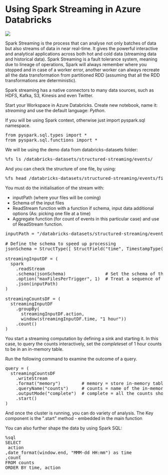 
<!-- README.md was wriiten in beautiful MacDown  -->
# Using Spark Streaming in Azure Databricks



<!-- badges: start -->
![](http://img.shields.io/badge/Azure-Databricks-red.svg)

<!-- badges: end -->




<!-- wp:paragraph -->
<p>Spark Streaming is the process that can analyse not only batches of data but also streams of data in near real-time. It gives the powerful interactive and analytical applications across both hot and cold data (streaming data and historical data). Spark Streaming is a fault tolerance system, meaning due to lineage of operations, Spark will always remember where you stopped and in case of a worker error, another worker can always recreate all the data transformation from partitioned RDD (assuming that all the RDD transformations are deterministic).</p>
<!-- /wp:paragraph -->

<div>
<p>

</p>
</div>


<!-- wp:paragraph -->
<p>Spark streaming has a native connectors to many data sources, such as HDFS, Kafka, S3, Kinesis and even Twitter.</p>
<!-- /wp:paragraph -->

<!-- wp:paragraph -->
<p>Start your Workspace in Azure Databricks. Create new notebook, name it: <em>streaming</em> and use the default language: <em>Python</em>. </p>
<!-- /wp:paragraph -->

<!-- wp:paragraph -->
<p>If you will be using Spark context, otherwise just import pyspark.sql namespace.</p>
<!-- /wp:paragraph -->

<!-- wp:syntaxhighlighter/code -->
<pre class="wp-block-syntaxhighlighter-code">
from pyspark.sql.types import *
from pyspark.sql.functions import *</pre>
<!-- /wp:syntaxhighlighter/code -->

<!-- wp:paragraph -->
<p>We will be using the demo data from databricks-datasets folder:</p>
<!-- /wp:paragraph -->

<!-- wp:syntaxhighlighter/code -->
<pre class="wp-block-syntaxhighlighter-code">%fs ls /databricks-datasets/structured-streaming/events/</pre>
<!-- /wp:syntaxhighlighter/code -->



<!-- wp:paragraph -->
<p>And you can check the structure of one file, by using:</p>
<!-- /wp:paragraph -->

<!-- wp:syntaxhighlighter/code -->
<pre class="wp-block-syntaxhighlighter-code">%fs head /databricks-datasets/structured-streaming/events/file-0.json</pre>
<!-- /wp:syntaxhighlighter/code -->



<!-- wp:paragraph -->
<p>You must do the  initialisation of the stream with:</p>
<!-- /wp:paragraph -->

<!-- wp:list -->
<ul><li>inputPath (where your files will be coming)</li><li>Schema of the input files</li><li>ReadStream function with a function if schema, input data additional options (As: picking one file at a time)</li><li>Aggregate function (for count of events in this particular case) and use of ReadStream function.</li></ul>
<!-- /wp:list -->

<!-- wp:syntaxhighlighter/code -->
<pre class="wp-block-syntaxhighlighter-code">inputPath = "/databricks-datasets/structured-streaming/events/"

# Define the schema to speed up processing
jsonSchema = StructType([ StructField("time", TimestampType(), True), StructField("action", StringType(), True) ])

streamingInputDF = (
  spark
    .readStream
    .schema(jsonSchema)               # Set the schema of the JSON data
    .option("maxFilesPerTrigger", 1)  # Treat a sequence of files as stream of one at a time
    .json(inputPath)
)

streamingCountsDF = (
  streamingInputDF
    .groupBy(
      streamingInputDF.action,
      window(streamingInputDF.time, "1 hour"))
    .count()
)</pre>
<!-- /wp:syntaxhighlighter/code -->

<!-- wp:paragraph -->
<p>You start a streaming computation by defining a sink and starting it. In this case, to query the counts interactively, set the <em>complete</em>set of 1 hour counts to be in an in-memory table.</p>
<!-- /wp:paragraph -->

<!-- wp:paragraph -->
<p>Run the following command to examine the outcome of a query.</p>
<!-- /wp:paragraph -->

<!-- wp:syntaxhighlighter/code -->
<pre class="wp-block-syntaxhighlighter-code">query = (
  streamingCountsDF
    .writeStream
    .format("memory")        # memory = store in-memory table (for testing only)
    .queryName("counts")     # counts = name of the in-memory table
    .outputMode("complete")  # complete = all the counts should be in the table
    .start()
)</pre>
<!-- /wp:syntaxhighlighter/code -->

<!-- wp:paragraph -->
<p>And once the cluster is running, you can do variety of analysis.  The Key component is the ".start" method - embedded in the main function</p>
<!-- /wp:paragraph -->

<!-- wp:paragraph -->
<p>You can also further shape the data by using Spark SQL:</p>
<!-- /wp:paragraph -->

<!-- wp:syntaxhighlighter/code -->
<pre class="wp-block-syntaxhighlighter-code">%sql 
SELECT 
 action
,date_format(window.end, "MMM-dd HH:mm") as time
,count 
FROM counts 
ORDER BY time, action</pre>
<!-- /wp:syntaxhighlighter/code -->







